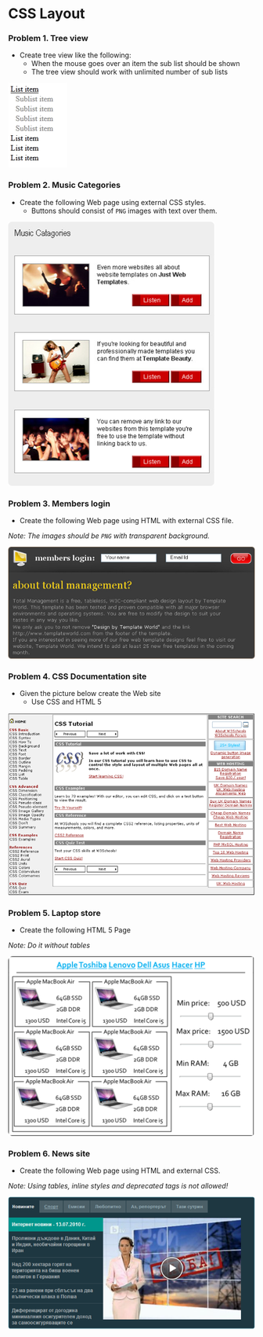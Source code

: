 CSS Layout
==========

### Problem 1. Tree view
*	Create tree view like the following:
	*	When the mouse goes over an item the sub list should be shown
	*	The tree view should work with unlimited number of sub lists

![picture1](https://github.com/bozhidar-slavov/04.CSS/blob/master/images/03.CSS-Layout/task1.png)

### Problem 2. Music Categories
*	Create the following Web page using external CSS styles.
	*	Buttons should consist of `PNG` images with text over them.

![picture2](https://github.com/bozhidar-slavov/04.CSS/blob/master/images/03.CSS-Layout/task2.png)

### Problem 3. Members login
*	Create the following Web page using HTML with external CSS file.

_Note: The images should be `PNG` with transparent background._

![picture3](https://github.com/bozhidar-slavov/04.CSS/blob/master/images/03.CSS-Layout/task3.png)

### Problem 4. CSS Documentation site
*	Given the picture below create the Web site
	*	Use CSS and HTML 5

![picture4](https://github.com/bozhidar-slavov/04.CSS/blob/master/images/03.CSS-Layout/task4.png)

### Problem 5. Laptop store
*	Create the following HTML 5 Page

_Note: Do it without tables_

![picture5](https://github.com/bozhidar-slavov/04.CSS/blob/master/images/03.CSS-Layout/task5.png)

### Problem 6. News site
*	Create the following Web page using HTML and external CSS.

_Note: Using tables, inline styles and deprecated tags is *not* allowed!_

![picture6](https://github.com/bozhidar-slavov/04.CSS/blob/master/images/03.CSS-Layout/task6.png)